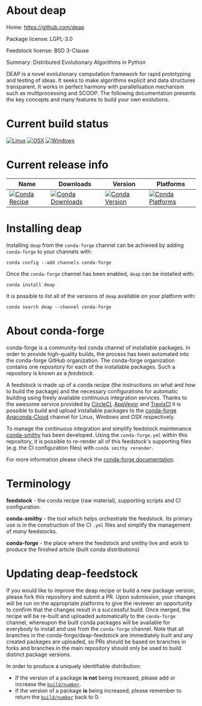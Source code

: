 About deap
==========

Home: https://github.com/deap

Package license: LGPL-3.0

Feedstock license: BSD 3-Clause

Summary: Distributed Evolutionary Algorithms in Python

DEAP is a novel evolutionary computation framework for rapid prototyping and testing of
ideas. It seeks to make algorithms explicit and data structures transparent. It works
in perfect harmony with parallelisation mechanism such as multiprocessing and SCOOP. The
following documentation presents the key concepts and many features to build your own
evolutions.


Current build status
====================

[![Linux](https://img.shields.io/circleci/project/github/conda-forge/deap-feedstock/master.svg?label=Linux)](https://circleci.com/gh/conda-forge/deap-feedstock)
[![OSX](https://img.shields.io/travis/conda-forge/deap-feedstock/master.svg?label=macOS)](https://travis-ci.org/conda-forge/deap-feedstock)
[![Windows](https://img.shields.io/appveyor/ci/conda-forge/deap-feedstock/master.svg?label=Windows)](https://ci.appveyor.com/project/conda-forge/deap-feedstock/branch/master)

Current release info
====================

| Name | Downloads | Version | Platforms |
| --- | --- | --- | --- |
| [![Conda Recipe](https://img.shields.io/badge/recipe-deap-green.svg)](https://anaconda.org/conda-forge/deap) | [![Conda Downloads](https://img.shields.io/conda/dn/conda-forge/deap.svg)](https://anaconda.org/conda-forge/deap) | [![Conda Version](https://img.shields.io/conda/vn/conda-forge/deap.svg)](https://anaconda.org/conda-forge/deap) | [![Conda Platforms](https://img.shields.io/conda/pn/conda-forge/deap.svg)](https://anaconda.org/conda-forge/deap) |

Installing deap
===============

Installing `deap` from the `conda-forge` channel can be achieved by adding `conda-forge` to your channels with:

```
conda config --add channels conda-forge
```

Once the `conda-forge` channel has been enabled, `deap` can be installed with:

```
conda install deap
```

It is possible to list all of the versions of `deap` available on your platform with:

```
conda search deap --channel conda-forge
```


About conda-forge
=================

conda-forge is a community-led conda channel of installable packages.
In order to provide high-quality builds, the process has been automated into the
conda-forge GitHub organization. The conda-forge organization contains one repository
for each of the installable packages. Such a repository is known as a *feedstock*.

A feedstock is made up of a conda recipe (the instructions on what and how to build
the package) and the necessary configurations for automatic building using freely
available continuous integration services. Thanks to the awesome service provided by
[CircleCI](https://circleci.com/), [AppVeyor](http://www.appveyor.com/)
and [TravisCI](https://travis-ci.org/) it is possible to build and upload installable
packages to the [conda-forge](https://anaconda.org/conda-forge)
[Anaconda-Cloud](http://docs.anaconda.org/) channel for Linux, Windows and OSX respectively.

To manage the continuous integration and simplify feedstock maintenance
[conda-smithy](http://github.com/conda-forge/conda-smithy) has been developed.
Using the ``conda-forge.yml`` within this repository, it is possible to re-render all of
this feedstock's supporting files (e.g. the CI configuration files) with ``conda smithy rerender``.

For more information please check the [conda-forge documentation](https://conda-forge.org/docs/).

Terminology
===========

**feedstock** - the conda recipe (raw material), supporting scripts and CI configuration.

**conda-smithy** - the tool which helps orchestrate the feedstock.
                   Its primary use is in the construction of the CI ``.yml`` files
                   and simplify the management of *many* feedstocks.

**conda-forge** - the place where the feedstock and smithy live and work to
                  produce the finished article (built conda distributions)


Updating deap-feedstock
=======================

If you would like to improve the deap recipe or build a new
package version, please fork this repository and submit a PR. Upon submission,
your changes will be run on the appropriate platforms to give the reviewer an
opportunity to confirm that the changes result in a successful build. Once
merged, the recipe will be re-built and uploaded automatically to the
`conda-forge` channel, whereupon the built conda packages will be available for
everybody to install and use from the `conda-forge` channel.
Note that all branches in the conda-forge/deap-feedstock are
immediately built and any created packages are uploaded, so PRs should be based
on branches in forks and branches in the main repository should only be used to
build distinct package versions.

In order to produce a uniquely identifiable distribution:
 * If the version of a package **is not** being increased, please add or increase
   the [``build/number``](http://conda.pydata.org/docs/building/meta-yaml.html#build-number-and-string).
 * If the version of a package **is** being increased, please remember to return
   the [``build/number``](http://conda.pydata.org/docs/building/meta-yaml.html#build-number-and-string)
   back to 0.